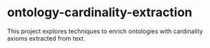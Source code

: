 # ontology-cardinality-extraction
This project explores techniques to enrich ontologies with cardinality axioms extracted from text.
